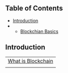 ## Table of Contents

- [Introduction](#introduction)
- - [Blockchian Basics](#Blockchian_Basics)



## Introduction

|                                                                                                                |
| -------------------------------------------------------------------------------------------------------------- |
| [What is Blockchain]()                                                 |
|                                                                        |

                  
